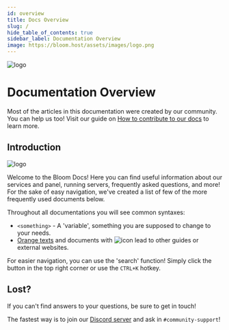 ```yaml
---
id: overview
title: Docs Overview
slug: /
hide_table_of_contents: true
sidebar_label: Documentation Overview
image: https://bloom.host/assets/images/logo.png
---
```


![logo](https://bloom.host/logo-white.svg)
# Documentation Overview

Most of the articles in this documentation were created by our community. You can help us too! Visit our guide on [How to contribute to our docs](../extras/contributing.md) to learn more. 

## Introduction
![logo](/imgs/getting_started/overview/2.png)

Welcome to the Bloom Docs! Here you can find useful information about our services and panel, running servers, frequently asked questions, and more! For the sake of easy navigation, we've created a list of few of the more frequently used documents below.

Throughout all documentations you will see common syntaxes:
- `<something>` - A 'variable', something you are supposed to change to your needs.
- [Orange texts](.) and documents with ![icon](/imgs/getting_started/overview/1.png) lead to other guides or external websites.

For easier navigation, you can use the 'search' function! Simply click the button in the top right corner or use the `CTRL+K` hotkey.


## Lost?

If you can't find answers to your questions, be sure to get in touch!

The fastest way is to join our [Discord server](https://discord.gg/bloom) and ask in `#community-support`!
